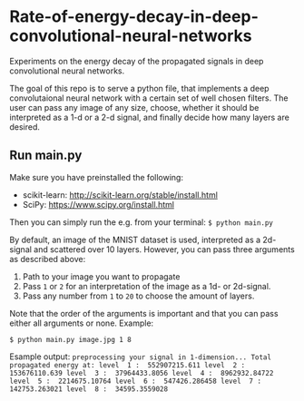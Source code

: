 # Rate-of-energy-decay-in-deep-convolutional-neural-networks
Experiments on the energy decay of the propagated signals in deep convolutional neural networks.

The goal of this repo is to serve a python file, that implements a deep convolutaional neural network with a certain set of well chosen filters. The user can pass any image of any size, choose, whether it should be interpreted as a 1-d or a 2-d signal, and finally decide how many layers are desired.

## Run main.py

Make sure you have preinstalled the following:

  - scikit-learn:   http://scikit-learn.org/stable/install.html
  - SciPy:    https://www.scipy.org/install.html
  
Then you can simply run the e.g. from your terminal:
```$ python main.py ```

By default, an image of the MNIST dataset is used, interpreted as a 2d-signal and scattered over 10 layers. However, you can pass three arguments as described above:
  1. Path to your image you want to propagate
  
  2. Pass ``` 1 ``` or ``` 2 ``` for an interpretation of the image as a 1d- or 2d-signal.
  
  3. Pass any number from ``` 1 ``` to ``` 20 ``` to choose the amount of layers.
  
Note that the order of the arguments is important and that you can pass either all arguments or none.
Example:

```$ python main.py image.jpg 1 8```

Esample output:
`preprocessing your signal in 1-dimension...
Total propagated energy at:
level  1 :  552907215.611
level  2 :  153676110.639
level  3 :  37964433.8056
level  4 :  8962932.84722
level  5 :  2214675.10764
level  6 :  547426.286458
level  7 :  142753.263021
level  8 :  34595.3559028`


